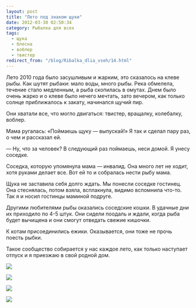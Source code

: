 ```yaml
---
layout: post
title: "Лето под знаком щуки"
date: 2012-03-30 02:50:34
category: Рыбалка для всех
tags:
  - щука
  - блесна
  - воблер
  - твистер
redirect_from: "/blog/Ribalka_dlia_vseh/14.html"
---
```

Лето 2010 года было засушливым и жарким, это сказалось на клеве рыбы.
Как шутят рыбаки: мало воды, много рыбы. Река обмелела, течение стало
медленным, а рыба скопилась в омутах. Днем было очень жарко и о клеве
было нечего мечтать, зато вечером, как только солнце приближалось к
закату, начинался щучий пир.

Они хватали все, что могло двигаться: твистер, вращалку, колебалку,
воблер.

Мама ругалась: «Поймаешь щуку — выпускай!» Я так и сделал пару раз, о
чем и рассказал ей.

 — Ну, что за человек? В следующий раз поймаешь, неси домой. Я унесу
соседке.

Соседка, которую упомянула мама — инвалид. Она много лет не ходит, хотя
руками делает все. Вот ей то и собралась нести рыбу мама.

Щука не заставила себя долго ждать. Мы понесли соседке гостинец. Она
стеснялась, потом взяла, всплакнула, видимо вспомнила что-то. Так я и
носил гостинцы маминой подруге.

Другими любителями рыбы оказались соседские кошки. В удачные дни их
приходило по 4-5 штук. Они сидели поодаль и ждали, когда рыба будет
вычищена и они смогут отведать свежие кишочки.

К котам присоединились ежики. Оказывается, они тоже не прочь поесть
рыбки.

Такое сообщество собирается у нас каждое лето, как только наступает
отпуск и я приезжаю в свой родной дом.

![](http://fishingguru.ru/uploads/images/00/00/01/2012/03/29/17b1dc.jpg)

![](http://fishingguru.ru/uploads/images/00/00/01/2012/03/29/19e763.jpg)

![](http://fishingguru.ru/uploads/images/00/00/01/2012/03/29/87ec6d.jpg)

![](http://fishingguru.ru/uploads/images/00/00/01/2012/03/29/32ad0a.jpg)
